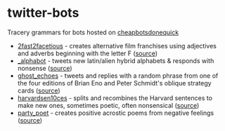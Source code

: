 # twitter-bots
Tracery grammars for bots hosted on [cheapbotsdonequick](http://cheapbotsdonequick.com)

* [2fast2facetious](https://twitter.com/2fast2facetious) - creates alternative film franchises using adjectives and adverbs beginning with the letter F ([source](https://cheapbotsdonequick.com/source/2fast2facetious))
* [\_alphabot](https://twitter.com/_alphabot) - tweets new latin/alien hybrid alphabets & responds with nonsense ([source](https://cheapbotsdonequick.com/source/_alphabot))
* [ghost_echoes](https://twitter.com/ghost_echoes) - tweets and replies with a random phrase from one of the four editions of Brian Eno and Peter Schmidt's oblique strategy cards ([source](https://cheapbotsdonequick.com/source/ghost_echoes))
* [harvardsen10ces](http://twitter.com/harvardsen10ces) - splits and recombines the Harvard sentences to make new ones, sometimes poetic, often nonsensical ([source](https://cheapbotsdonequick.com/source/harvardsen10ces))
* [party_poet](https://twitter.com/party_poet) - creates positive acrostic poems from negative feelings ([source](https://cheapbotsdonequick.com/source/party_poet))
